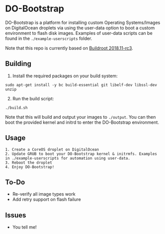 # DO-Bootstrap

DO-Bootstrap is a platform for installing custom Operating Systems/Images on DigitalOcean droplets via using the user-data option to boot a custom environment to flash disk images. Examples of user-data scripts can be found in the `./example-userscripts` folder.

Note that this repo is currently based on [Buildroot 2018.11-rc3](https://github.com/buildroot/buildroot/tree/2018.11-rc3).

## Building

  1. Install the required packages on your build system:

  ```
  sudo apt-get install -y bc build-essential git libelf-dev libssl-dev unzip
  ```

  2. Run the build script:

  ```
  ./build.sh
  ```

Note that this will build and output your images to `./output`. You can then boot the provided kernel and initrd to enter the DO-Bootstrap environment.

## Usage

	1. Create a CoreOS droplet on DigitalOcean
	2. Update GRUB to boot your DO-Bootstrap kernel & initrmfs. Examples in ./example-userscripts for automation using user-data.
	3. Reboot the droplet
	4. Enjoy DO-Bootstrap!

## To-Do
 * Re-verify all image types work
 * Add retry support on flash failure

## Issues
 * You tell me!

